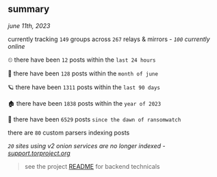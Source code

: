 
## summary
_june 11th, 2023_

currently tracking `149` groups across `267` relays & mirrors - _`100` currently online_

⏲ there have been `12` posts within the `last 24 hours`

🦈 there have been `128` posts within the `month of june`

🪐 there have been `1311` posts within the `last 90 days`

🏚 there have been `1838` posts within the `year of 2023`

🦕 there have been `6529` posts `since the dawn of ransomwatch`

there are `80` custom parsers indexing posts

_`20` sites using v2 onion services are no longer indexed - [support.torproject.org](https://support.torproject.org/onionservices/v2-deprecation/)_

> see the project [README](https://github.com/joshhighet/ransomwatch#ransomwatch--) for backend technicals

